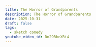 ```yaml
---
title: The Horror of Grandparents
description: The Horror of Grandparents
date: 2025-10-31
draft: false
tags:
  - sketch comedy
youtube_video_id: Dn29RbeXRi4
---
```

